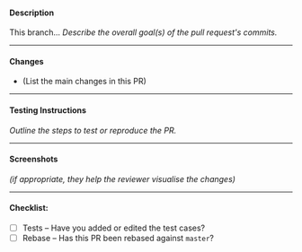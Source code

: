 #### Description

This branch...
_Describe the overall goal(s) of the pull request's commits._


----
#### Changes

- (List the main changes in this PR)


----
#### Testing Instructions

_Outline the steps to test or reproduce the PR._

----
#### Screenshots

_(if appropriate, they help the reviewer visualise the changes)_


----
#### Checklist:
- [ ] Tests – Have you added or edited the test cases?
- [ ] Rebase – Has this PR been rebased against `master`?
